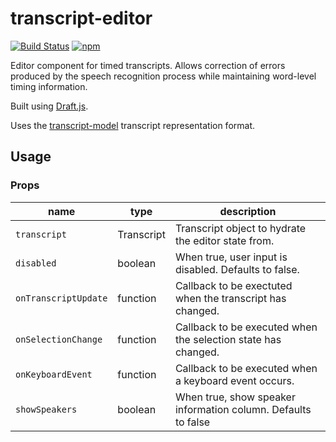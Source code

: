 # transcript-editor

[![Build Status](https://travis-ci.org/bbc/transcript-editor.svg?branch=master)](https://travis-ci.org/bbc/transcript-editor) [![npm](https://img.shields.io/npm/v/transcript-editor.svg)](https://www.npmjs.com/package/transcript-editor)

Editor component for timed transcripts. Allows correction of errors produced by the speech recognition process while maintaining word-level timing information.

Built using [Draft.js](https://facebook.github.io/draft-js/).

Uses the [transcript-model](https://github.com/bbc/transcript-model) transcript representation format.

## Usage

### Props

| name                 | type       | description |
| -------------------- | ---------- | ----------- |
| `transcript`         | Transcript | Transcript object to hydrate the editor state from. |
| `disabled`           | boolean    | When true, user input is disabled. Defaults to false. |
| `onTranscriptUpdate` | function   | Callback to be exectuted when the transcript has changed. |
| `onSelectionChange`  | function   | Callback to be executed when the selection state has changed. |
| `onKeyboardEvent`    | function   | Callback to be executed when a keyboard event occurs. |
| `showSpeakers`       | boolean    | When true, show speaker information column. Defaults to false |
